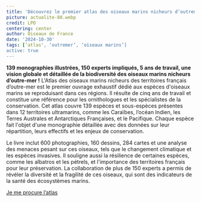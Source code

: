 ```yaml
--- 
title: 'Découvrez le premier atlas des oiseaux marins nicheurs d’outremer !'
picture: actualite-80.webp
credit: LPO
centering: center
author: Oiseaux de France
date: '2024-10-30'
tags: [’atlas', ‘outremer’, ‘oiseaux marins’]
active: true
---
```

**139 monographies illustrées, 150 experts impliqués, 5 ans de travail, une vision globale et détaillée de la biodiversité des oiseaux marins nicheurs d’outre-mer !**
L'Atlas des oiseaux marins nicheurs des territoires français d’outre-mer est le premier ouvrage exhaustif dédié aux espèces d'oiseaux marins se reproduisant dans ces régions. Il résulte de cinq ans de travail et constitue une référence pour les ornithologues et les spécialistes de la conservation. Cet atlas couvre 139 espèces et sous-espèces présentes dans 12 territoires ultramarins, comme les Caraïbes, l’océan Indien, les Terres Australes et Antarctiques Françaises, et le Pacifique. Chaque espèce fait l'objet d'une monographie détaillée avec des données sur leur répartition, leurs effectifs et les enjeux de conservation. 

Le livre inclut 600 photographies, 160 dessins, 284 cartes et une analyse des menaces pesant sur ces oiseaux, tels que le changement climatique et les espèces invasives. Il souligne aussi la résilience de certaines espèces, comme les albatros et les pétrels, et l'importance des territoires français pour leur préservation. La collaboration de plus de 150 experts a permis de révéler la diversité et la fragilité de ces oiseaux, qui sont des indicateurs de la santé des écosystèmes marins.

[Je me procure l’atlas](https://boutique.lpo.fr/produit/ED1255)


